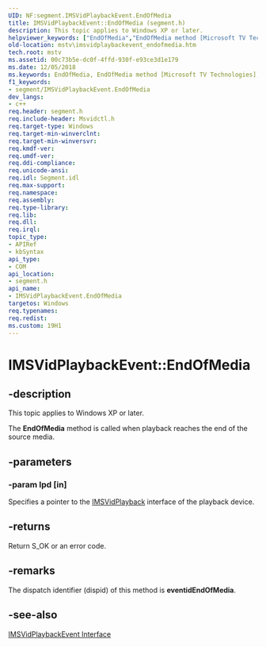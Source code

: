 ```yaml
---
UID: NF:segment.IMSVidPlaybackEvent.EndOfMedia
title: IMSVidPlaybackEvent::EndOfMedia (segment.h)
description: This topic applies to Windows XP or later.helpviewer_keywords: ["EndOfMedia","EndOfMedia method [Microsoft TV Technologies]","EndOfMedia method [Microsoft TV Technologies]","IMSVidPlaybackEvent interface","IMSVidPlaybackEvent interface [Microsoft TV Technologies]","EndOfMedia method","IMSVidPlaybackEvent.EndOfMedia","IMSVidPlaybackEvent::EndOfMedia","IMSVidPlaybackEventEndOfMedia","mstv.imsvidplaybackevent_endofmedia","segment/IMSVidPlaybackEvent::EndOfMedia"]
old-location: mstv\imsvidplaybackevent_endofmedia.htm
tech.root: mstv
ms.assetid: 00c73b5e-dc0f-4ffd-930f-e93ce3d1e179
ms.date: 12/05/2018
ms.keywords: EndOfMedia, EndOfMedia method [Microsoft TV Technologies], EndOfMedia method [Microsoft TV Technologies],IMSVidPlaybackEvent interface, IMSVidPlaybackEvent interface [Microsoft TV Technologies],EndOfMedia method, IMSVidPlaybackEvent.EndOfMedia, IMSVidPlaybackEvent::EndOfMedia, IMSVidPlaybackEventEndOfMedia, mstv.imsvidplaybackevent_endofmedia, segment/IMSVidPlaybackEvent::EndOfMedia
f1_keywords:
- segment/IMSVidPlaybackEvent.EndOfMedia
dev_langs:
- c++
req.header: segment.h
req.include-header: Msvidctl.h
req.target-type: Windows
req.target-min-winverclnt: 
req.target-min-winversvr: 
req.kmdf-ver: 
req.umdf-ver: 
req.ddi-compliance: 
req.unicode-ansi: 
req.idl: Segment.idl
req.max-support: 
req.namespace: 
req.assembly: 
req.type-library: 
req.lib: 
req.dll: 
req.irql: 
topic_type:
- APIRef
- kbSyntax
api_type:
- COM
api_location:
- segment.h
api_name:
- IMSVidPlaybackEvent.EndOfMedia
targetos: Windows
req.typenames: 
req.redist: 
ms.custom: 19H1
---
```


# IMSVidPlaybackEvent::EndOfMedia


## -description



This topic applies to Windows XP or later.
        



The <b>EndOfMedia</b> method is called when playback reaches the end of the source media.


## -parameters




### -param lpd [in]

Specifies a pointer to the <a href="https://docs.microsoft.com/windows/desktop/api/segment/nn-segment-imsvidplayback">IMSVidPlayback</a> interface of the playback device.


## -returns



Return S_OK or an error code.




## -remarks



The dispatch identifier (dispid) of this method is <b>eventidEndOfMedia</b>.




## -see-also




<a href="https://docs.microsoft.com/windows/desktop/api/segment/nn-segment-imsvidplaybackevent">IMSVidPlaybackEvent Interface</a>
 

 

